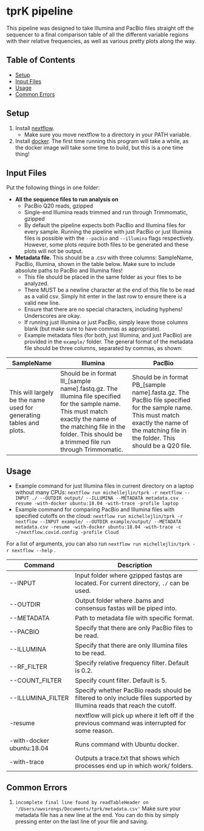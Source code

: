 # tprK pipeline
This pipeline was designed to take Illumina and PacBio files straight off the sequencer to a final comparison table of all the different variable regions with their relative frequencies, as well as various pretty plots along the way.

## Table of Contents
* [Setup](#Setup)
* [Input Files](#Input-Files)
* [Usage](#Usage)
* [Common Errors](#Common-Errors)

## Setup

1. Install [nextflow](https://www.nextflow.io/docs/latest/getstarted.html#installation).
   - Make sure you move nextflow to a directory in your PATH variable.
2. Install [docker](https://docs.docker.com/get-docker/). The first time running this program will take a while, as the docker image will take some time to build, but this is a one time thing!


## Input Files
Put the following things in one folder:
- **All the sequence files to run analysis on**
    - PacBio Q20 reads, gzipped
    - Single-end Illumina reads trimmed and run through Trimmomatic, gzipped
    - By default the pipeline expects both PacBio and Illumina files for every sample. Running the pipeline with just PacBio or just Illumina files is possible with the `--pacbio` and `--illumina` flags respectively. However, some plots require both files to be generated and these plots will not be output.
- **Metadata file.** This should be a .csv with three columns: SampleName, PacBio, Illumina, shown in the table below. Make sure to include absolute paths to PacBio and Illumina files!
    - This file should be placed in the same folder as your files to be analyzed.
    - There MUST be a newline character at the end of this file to be read as a valid csv. Simply hit enter in the last row to ensure there is a valid new line.
    - Ensure that there are no special characters, including hyphens! Underscores are okay.
    - If running just Illumina or just PacBio, simply leave those columns blank (but make sure to have commas as appropriate).
    - Example metadata files (for both, just Illumina, and just PacBio) are provided in the `example/` folder. The general format of the metadata file should be three columns, separated by commas, as shown:

| SampleName  | Illumina  | PacBio |
| ------------- | ------------- | ------------- |
| This will largely be the name used for generating tables and plots. | Should be in format Ill_[sample name].fastq.gz. The Illumina file specified for the sample name. This must match exactly the name of the matching file in the folder. This should be a trimmed file run through Trimmomatic. | Should be in format PB_[sample name].fasta.gz. The PacBio file specified for the sample name. This must match exactly the name of the matching file in the folder. This should be a Q20 file.  | 

## Usage
- Example command for just Illumina files in current directory on a laptop without many CPUs: ```nextflow run michellejlin/tprk -r nextflow --INPUT ./ --OUTDIR output/ --ILLUMINA --METADATA metadata.csv -resume -with-docker ubuntu:18.04 -with-trace -profile laptop```
- Example command for comparing PacBio and Illumina files with specified cutoffs on the cloud: ```nextflow run michellejlin/tprk -r nextflow --INPUT example/ --OUTDIR example/output/ --METADATA metadata.csv -resume -with-docker ubuntu:18.04 -with-trace -c ~/nextflow.covid.config -profile Cloud ```

For a list of arguments, you can also run ```nextflow run michellejlin/tprk -r nextflow --help``` .

| Command  | Description |
| ---      | ---         | 
| --INPUT  | Input folder where gzipped fastqs are located. For current  directory, `./` can be used.
| --OUTDIR | Output folder where .bams and consensus fastas will be piped into.
| --METADATA | Path to metadata file with specific format. 
| --PACBIO | Specify that there are only PacBio files to be read.
| --ILLUMINA | Specify that there are only Illumina files to be read.
|--RF_FILTER | Specify relative frequency filter. Default is 0.2.
|--COUNT_FILTER | Specify count filter. Default is 5.
|--ILLUMINA_FILTER | Specify whether PacBio reads should be filtered to only include files supported by Illumina reads that reach the cutoff.
| -resume  | nextflow will pick up where it left off if the previous command was interrupted for some reason.
| -with-docker ubuntu:18.04 | Runs command with Ubuntu docker.
| -with-trace | Outputs a trace.txt that shows which processes end up in which work/ folders. 

## Common Errors
1. `incomplete final line found by readTableHeader on '/Users/uwvirongs/Documents/tprk/metadata.csv'`
   Make sure your metadata file has a new line at the end. You can do this by simply pressing enter on the last line of your file and saving. 
